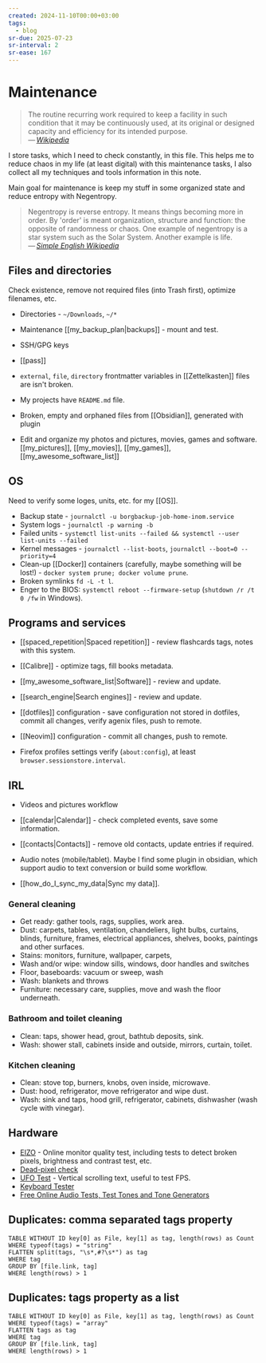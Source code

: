 ```yaml
---
created: 2024-11-10T00:00+03:00
tags:
  - blog
sr-due: 2025-07-23
sr-interval: 2
sr-ease: 167
---
```


# Maintenance

> The routine recurring work required to keep a facility in such condition that it may be continuously used, at its original or designed capacity and efficiency for its intended purpose.\
> — <cite>[Wikipedia](https://en.wikipedia.org/wiki/Maintenance)</cite>

I store tasks, which I need to check constantly, in this file. This helps me to reduce chaos in my life (at least digital) with this maintenance tasks, I also collect all my techniques and tools information in this note.

Main goal for maintenance is keep my stuff in some organized state and reduce entropy with Negentropy.

> Negentropy is reverse entropy. It means things becoming more in order. By 'order' is meant organization, structure and function: the opposite of randomness or chaos. One example of negentropy is a star system such as the Solar System. Another example is life.\
> — <cite>[Simple English Wikipedia](https://simple.wikipedia.org/wiki/Negentropy)</cite>

## Files and directories

Check existence, remove not required files (into Trash first), optimize filenames, etc.

- Directories - `~/Downloads`, `~/*`
- Maintenance [[my_backup_plan|backups]] - mount and test.
- SSH/GPG keys
- [[pass]]
- `external`, `file`, `directory` frontmatter variables in [[Zettelkasten]] files are isn't broken.
- My projects have `README.md` file.
- Broken, empty and orphaned files from [[Obsidian]], generated with plugin

- Edit and organize my photos and pictures, movies, games and software. [[my_pictures]], [[my_movies]], [[my_games]], [[my_awesome_software_list]]

## OS

Need to verify some loges, units, etc. for my [[OS]].

- Backup state - `journalctl -u borgbackup-job-home-inom.service`
- System logs - `journalctl -p warning -b`
- Failed units - `systemctl list-units --failed && systemctl --user list-units --failed`
- Kernel messages - `journalctl --list-boots`, `journalctl --boot=0 --priority=4`
- Clean-up [[Docker]] containers (carefully, maybe something will be lost!) - `docker system prune; docker volume prune`.
- Broken symlinks `fd -L -t l`.
- Enger to the BIOS: `systemctl reboot --firmware-setup` (`shutdown /r /t 0
  /fw` in Windows).

## Programs and services

- [[spaced_repetition|Spaced repetition]] - review flashcards tags, notes with this system.
- [[Calibre]] - optimize tags, fill books metadata.
- [[my_awesome_software_list|Software]] - review and update.
- [[search_engine|Search engines]] - review and update.

- [[dotfiles]] configuration - save configuration not stored in dotfiles, commit all changes, verify agenix files, push to remote.
- [[Neovim]] configuration - commit all changes, push to remote.

- Firefox profiles settings verify (`about:config`), at least `browser.sessionstore.interval`.

## IRL

- Videos and pictures workflow

- [[calendar|Calendar]] - check completed events, save some information.
- [[contacts|Contacts]] - remove old contacts, update entries if required.

- Audio notes (mobile/tablet). Maybe I find some plugin in obsidian, which support audio to text conversion or build some workflow.
- [[how_do_I_sync_my_data|Sync my data]].

### General cleaning

- Get ready: gather tools, rags, supplies, work area.
- Dust: carpets, tables, ventilation, chandeliers, light bulbs, curtains, blinds, furniture, frames, electrical appliances, shelves, books, paintings and other surfaces.
- Stains: monitors, furniture, wallpaper, carpets,
- Wash and/or wipe: window sills, windows, door handles and switches
- Floor, baseboards: vacuum or sweep, wash
- Wash: blankets and throws
- Furniture: necessary care, supplies, move and wash the floor underneath.

### Bathroom and toilet cleaning

- Clean: taps, shower head, grout, bathtub deposits, sink.
- Wash: shower stall, cabinets inside and outside, mirrors, curtain, toilet.

### Kitchen cleaning

- Clean: stove top, burners, knobs, oven inside, microwave.
- Dust: hood, refrigerator, move refrigerator and wipe dust.
- Wash: sink and taps, hood grill, refrigerator, cabinets, dishwasher (wash cycle with vinegar).

## Hardware

- [EIZO](https://www.eizo.be/monitor-test/) - Online monitor quality test, including tests to detect broken pixels, brightness and contrast test, etc.
- [Dead-pixel check](http://lcdtech.info/en/tests/dead.pixel.htm)
- [UFO Test](https://www.testufo.com/framerates-text) - Vertical scrolling text, useful to test FPS.
- [Keyboard Tester](https://www.keyboardtester.com/tester.html)
- [Free Online Audio Tests, Test Tones and Tone Generators](https://www.audiocheck.net/)

## Duplicates: comma separated tags property

```dataview
TABLE WITHOUT ID key[0] as File, key[1] as tag, length(rows) as Count
WHERE typeof(tags) = "string"
FLATTEN split(tags, "\s*,#?\s*") as tag
WHERE tag
GROUP BY [file.link, tag]
WHERE length(rows) > 1
```

## Duplicates: tags property as a list

```dataview
TABLE WITHOUT ID key[0] as File, key[1] as tag, length(rows) as Count
WHERE typeof(tags) = "array"
FLATTEN tags as tag
WHERE tag
GROUP BY [file.link, tag]
WHERE length(rows) > 1
```